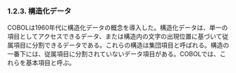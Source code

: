 ### 1.2.3. 構造化データ

COBOLは1960年代に構造化データの概念を導入した。構造化データは、単一の項目としてアクセスできるデータ、または構造内の文字の出現位置に基づいて従属項目に分割できるデータである。これらの構造は集団項目と呼ばれる。構造の一番下には、従属項目に分割されていないデータ項目がある。COBOLでは、これらを基本項目と呼ぶ。
